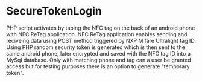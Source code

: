 # SecureTokenLogin
PHP script activates by taping the NFC tag on the back of an android phone with NFC ReTag application. NFC ReTag application enables sending and reciveing data using POST method triggered by NXP Mifare Ultralight tag ID. Using PHP random security token is generated which is then sent to the same android phone, later encrypted and saved with the NFC tag ID into a MySql database. Only with matching phone and tag can a user be granted access but for testing purposes there is an option to generate "temporary token".
